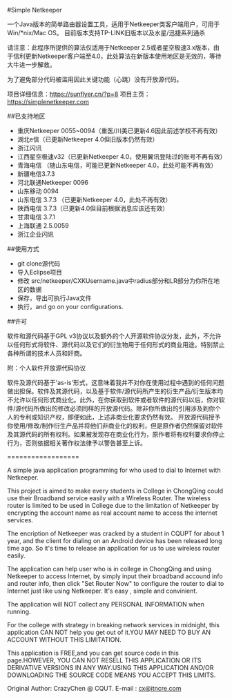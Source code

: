#Simple Netkeeper

一个Java版本的简单路由器设置工具，适用于Netkeeper类客户端用户，可用于Win/*nix/Mac OS。
目前版本支持TP-LINK旧版本以及水星/迅捷系列通杀

请注意：此程序所提供的算法仅适用于Netkeeper 2.5或者星空极速3.x版本，由于信利更新Netkeeper客户端至4.0，此处算法在新版本使用地区是无效的，等待大牛进一步解救。

为了避免部分代码被滥用因此关键功能（心跳）没有开放源代码。

项目详细信息：https://sunflyer.cn/?p=8
项目主页：https://simplenetkeeper.com

##已支持地区
- 重庆Netkeeper 0055~0094（重医/川美已更新4.6因此前述学校不再有效）
- 湖北e信（已更新Netkeeper 4.0但旧版本仍然有效）
- 浙江闪讯
- 江西星空极速v32（已更新Netkeeper 4.0，使用翼讯登陆过的账号不再有效）
- 青海电信 （随山东电信，可能已更新Netkeeper 4.0，此处可能不再有效）
- 新疆电信3.7.3 
- 河北联通Netkeeper 0096
- 山东移动 0094
- 山东电信 3.7.3 （已更新Netkeeper 4.0，此处不再有效）
- 陕西电信 3.7.3（已更新4.0但目前根据消息应该还有效）
- 甘肃电信 3.7.1
- 上海联通 2.5.0059
- 浙江企业闪讯

##使用方式

- git clone源代码
- 导入Eclipse项目
- 修改 src/netkeeper/CXKUsername.java中radius部分和LR部分为你所在地区的数据
- 保存，导出可执行Java文件
- 执行，and go on your configurations.

##许可

软件和源代码基于GPL v3协议以及额外的个人开源软件协议分发，此外，不允许以任何形式将软件、源代码以及它们的衍生物用于任何形式的商业用途。特别禁止各种所谓的技术人员和奸商。

附：个人软件开放源代码协议

软件及源代码基于'as-is'形式，这意味着我并不对你在使用过程中遇到的任何问题做出担保。软件及其源代码，以及基于软件/源代码所产生的衍生产品/衍生版本均不允许以任何形式商业化。此外，在你获取到软件或者软件的源代码以后，你对软件/源代码所做出的修改必须同样的开放源代码。除非你所做出的引用涉及到你个人的专利或知识产权，即便如此，上述非商业化要求仍然有效。 开放源代码授予你使用/修改/制作衍生产品并将他们非商业化的权利，但是原作者仍然保留对软件及其源代码的所有权利。如果被发现存在商业化行为，原作者将有权利要求你停止行为，否则依据相关著作权法律予以警告甚至上诉。

==================

A simple java application programming for who used to dial to Internet with Netkeeper.

This project is aimed to make every students in College in ChongQing could use their Broadband service easily with a Wireless Router. The wireless router is limited to be used in College due to the limitation of Netkeeper by encrypting the account name as real account name to access the internet services.

The encription of Netkeeper was cracked by a student in CQUPT for about 1 year, and the client for dialing on an Android device has been released long time ago. So it's time to release an application for us to use wireless router easily.

The application can help user who is in college in ChongQing and using Netkeeper to access Internet, by simply input their broadband accound info and router info, then click "Set Router Now" to configure the router to dial to Internet just like using Netkeeper. It's easy , simple and convinient.

The application will NOT collect any PERSONAL INFORMATION when running.

For the college with strategy in breaking network services in midnight, this application CAN NOT help you get out of it.YOU MAY NEED TO BUY AN ACCOUNT WITHOUT THIS LIMITATION.

This application is FREE,and you can get source code in this page.HOWEVER, YOU CAN NOT RESELL THIS APPLICATION OR ITS DERIVATIVE VERSIONS IN ANY WAY.USING THIS APPLICATION AND/OR DOWNLOADING THE SOURCE CODE MEANS YOU ACCEPT THIS LIMITS.

Original Author: CrazyChen @ CQUT.
E-mail : cx@itncre.com
